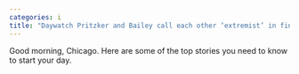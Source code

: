 ```yaml
---
categories: i
title: "Daywatch Pritzker and Bailey call each other ‘extremist’ in final debate"
---
```

Good morning, Chicago. Here are some of the top stories you need to know to start your day.